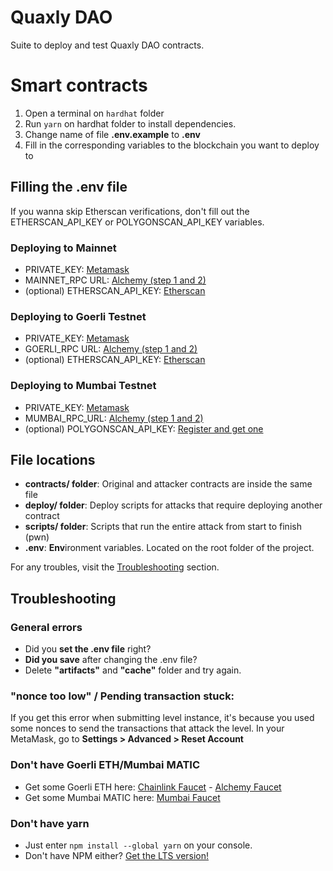 # Quaxly DAO

Suite to deploy and test Quaxly DAO contracts.

# Smart contracts

1. Open a terminal on `hardhat` folder
2. Run `yarn` on hardhat folder to install dependencies.
3. Change name of file **.env.example** to **.env**
4. Fill in the corresponding variables to the blockchain you want to deploy to

## Filling the .env file

If you wanna skip Etherscan verifications, don't fill out the ETHERSCAN_API_KEY or POLYGONSCAN_API_KEY variables.

### Deploying to Mainnet

- PRIVATE_KEY: [Metamask](https://metamask.zendesk.com/hc/en-us/articles/360015289632-How-to-export-an-account-s-private-key)
- MAINNET_RPC URL: [Alchemy (step 1 and 2)](https://www.alchemy.com/overviews/private-rpc-endpoint)
- (optional) ETHERSCAN_API_KEY: [Etherscan](https://info.etherscan.com/api-keys/)

### Deploying to Goerli Testnet

- PRIVATE_KEY: [Metamask](https://metamask.zendesk.com/hc/en-us/articles/)
- GOERLI_RPC URL: [Alchemy (step 1 and 2)](https://www.alchemy.com/overviews/private-rpc-endpoint)
- (optional) ETHERSCAN_API_KEY: [Etherscan](https://info.etherscan.com/api-keys/)

### Deploying to Mumbai Testnet

- PRIVATE_KEY: [Metamask](https://metamask.zendesk.com/hc/en-us/articles/)
- MUMBAI_RPC_URL: [Alchemy (step 1 and 2)](https://www.alchemy.com/overviews/private-rpc-endpoint)
- (optional) POLYGONSCAN_API_KEY: [Register and get one](https://polygonscan.com/apis)

## File locations

- **contracts/ folder**: Original and attacker contracts are inside the same file
- **deploy/ folder**: Deploy scripts for attacks that require deploying another contract
- **scripts/ folder**: Scripts that run the entire attack from start to finish (pwn)
- **.env**: **Env**ironment variables. Located on the root folder of the project.

For any troubles, visit the [Troubleshooting](#troubleshooting) section.

## Troubleshooting

### General errors

- Did you **set the .env file** right?
- **Did you save** after changing the .env file?
- Delete **"artifacts"** and **"cache"** folder and try again.

### "nonce too low" / Pending transaction stuck:

If you get this error when submitting level instance, it's because you used some nonces to send the transactions that attack the level. In your MetaMask, go to **Settings > Advanced > Reset Account**

### Don't have Goerli ETH/Mumbai MATIC

- Get some Goerli ETH here: [Chainlink Faucet](https://faucets.chain.link/) - [Alchemy Faucet](https://goerlifaucet.com/)
- Get some Mumbai MATIC here: [Mumbai Faucet](https://mumbaifaucet.com/)

### Don't have yarn

- Just enter `npm install --global yarn` on your console.
- Don't have NPM either? [Get the LTS version!](https://nodejs.org/en/download/)
